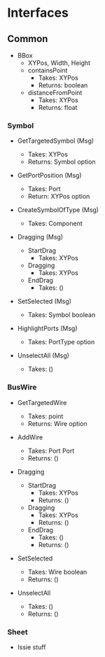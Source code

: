 # Interfaces

## Common
* BBox
	- XYPos, Width, Height
	- containsPoint
		- Takes: XYPos
		- Returns: boolean
	- distanceFromPoint
		- Takes: XYPos
		- Returns: float

### Symbol
* GetTargetedSymbol (Msg)
	- Takes: XYPos
	- Returns: Symbol option

* GetPortPosition (Msg)
	- Takes: Port
	- Return: XYPos option

* CreateSymbolOfType (Msg)
	- Takes: Component

* Dragging (Msg)
	* StartDrag
		- Takes: XYPos
	* Dragging
		- Takes: XYPos
	* EndDrag
		- Takes: ()

* SetSelected (Msg)
	- Takes: Symbol boolean

* HighlightPorts (Msg)
	- Takes: PortType option

* UnselectAll (Msg)
	- Takes: ()

### BusWire
* GetTargetedWire
	- Takes: point
	- Returns: Wire option

* AddWire
	- Takes: Port Port
	- Returns: ()

* Dragging
	* StartDrag
		- Takes: XYPos
		- Returns: ()
	* Dragging
		- Takes: XYPos
		- Returns: ()
	* EndDrag
		- Takes: ()
		- Returns: ()

* SetSelected
	- Takes: Wire boolean
	- Returns: ()

* UnselectAll
	- Takes: ()
	- Returns: ()

### Sheet
* Issie stuff
